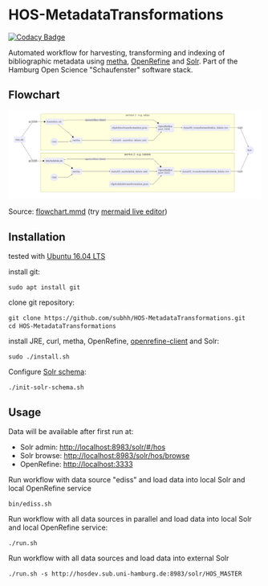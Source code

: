 # HOS-MetadataTransformations

[![Codacy Badge](https://api.codacy.com/project/badge/Grade/6d9c8171289f424b903d22682663bb6d)](https://www.codacy.com/app/felixlohmeier/HOS-MetadataTransformations?utm_source=github.com&amp;utm_medium=referral&amp;utm_content=subhh/HOS-MetadataTransformations&amp;utm_campaign=Badge_Grade)

Automated workflow for harvesting, transforming and indexing of bibliographic metadata using [metha](https://github.com/miku/metha), [OpenRefine](http://openrefine.org/) and [Solr](http://lucene.apache.org/solr/). Part of the Hamburg Open Science "Schaufenster" software stack.

## Flowchart

[![mermaid flowchart](flowchart.png)](https://github.com/subhh/HOS-MetadataTransformations/raw/master/flowchart.png)

Source: [flowchart.mmd](flowchart.mmd) (try [mermaid live editor](https://mermaidjs.github.io/mermaid-live-editor/))

## Installation

tested with [Ubuntu 16.04 LTS](https://www.ubuntu.com/download/desktop)

install git:

```
sudo apt install git
```

clone git repository:

```
git clone https://github.com/subhh/HOS-MetadataTransformations.git
cd HOS-MetadataTransformations
```

install JRE, curl, metha, OpenRefine, [openrefine-client](https://github.com/opencultureconsulting/openrefine-client) and Solr:

```
sudo ./install.sh
```

Configure [Solr schema](cfg/solr):

```
./init-solr-schema.sh
```

## Usage

Data will be available after first run at:

* Solr admin: <http://localhost:8983/solr/#/hos>
* Solr browse: <http://localhost:8983/solr/hos/browse>
* OpenRefine: <http://localhost:3333>

Run workflow with data source "ediss" and load data into local Solr and local OpenRefine service

```
bin/ediss.sh
```

Run workflow with all data sources in parallel and load data into local Solr and local OpenRefine service:

```
./run.sh
```

Run workflow with all data sources and load data into external Solr

```
./run.sh -s http://hosdev.sub.uni-hamburg.de:8983/solr/HOS_MASTER

```
